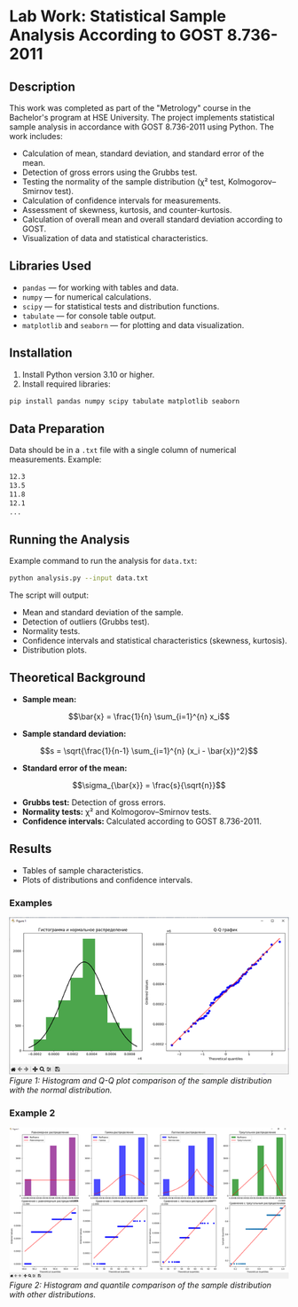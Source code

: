 # Lab Work: Statistical Sample Analysis According to GOST 8.736-2011

## Description
This work was completed as part of the "Metrology" course in the Bachelor's program at HSE University. The project implements statistical sample analysis in accordance with GOST 8.736-2011 using Python. The work includes:

- Calculation of mean, standard deviation, and standard error of the mean.
- Detection of gross errors using the Grubbs test.
- Testing the normality of the sample distribution (χ² test, Kolmogorov–Smirnov test).
- Calculation of confidence intervals for measurements.
- Assessment of skewness, kurtosis, and counter-kurtosis.
- Calculation of overall mean and overall standard deviation according to GOST.
- Visualization of data and statistical characteristics.

## Libraries Used
- `pandas` — for working with tables and data.
- `numpy` — for numerical calculations.
- `scipy` — for statistical tests and distribution functions.
- `tabulate` — for console table output.
- `matplotlib` and `seaborn` — for plotting and data visualization.

## Installation
1. Install Python version 3.10 or higher.
2. Install required libraries:
```bash
pip install pandas numpy scipy tabulate matplotlib seaborn
```

## Data Preparation
Data should be in a `.txt` file with a single column of numerical measurements. Example:
```
12.3
13.5
11.8
12.1
...
```

## Running the Analysis
Example command to run the analysis for `data.txt`:
```bash
python analysis.py --input data.txt
```

The script will output:
- Mean and standard deviation of the sample.
- Detection of outliers (Grubbs test).
- Normality tests.
- Confidence intervals and statistical characteristics (skewness, kurtosis).
- Distribution plots.

## Theoretical Background
- **Sample mean:**
```math
\bar{x} = \frac{1}{n} \sum_{i=1}^{n} x_i
```

- **Sample standard deviation:**
```math
s = \sqrt{\frac{1}{n-1} \sum_{i=1}^{n} (x_i - \bar{x})^2}
```

- **Standard error of the mean:**
```math
\sigma_{\bar{x}} = \frac{s}{\sqrt{n}}
```

- **Grubbs test:** Detection of gross errors.
- **Normality tests:** χ² and Kolmogorov–Smirnov tests.
- **Confidence intervals:** Calculated according to GOST 8.736-2011.

## Results
- Tables of sample characteristics.
- Plots of distributions and confidence intervals.

### Examples
![Figure 1](images/normal_distribution_example.png)
*Figure 1: Histogram and Q-Q plot comparison of the sample distribution with the normal distribution.*

### Example 2
![Figure 2](images/other_dist_examples.png)
*Figure 2: Histogram and quantile comparison of the sample distribution with other distributions.*
